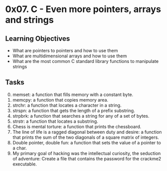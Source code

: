 # 0x07. C - Even more pointers, arrays and strings
## Learning Objectives
* What are pointers to pointers and how to use them
* What are multidimensional arrays and how to use them
* What are the most common C standard library functions to manipulate strings

## Tasks
0. memset: a function that fills memory with a constant byte.
1. memcpy: a function that copies memory area.
2. strchr: a function that locates a character in a string.
3. strspn: a function that gets the length of a prefix substring.
4. strpbrk: a function that searches a string for any of a set of bytes.
5. strstr: a function that locates a substring.
6. Chess is mental torture: a function that prints the chessboard.
7. The line of life is a ragged diagonal between duty and desire:
	a function that prints the sum of the two diagonals of a square matrix of integers.
8. Double pointer, double fun: a function that sets the value of a pointer to a char.
9. My primary goal of hacking was the intellectual curiosity, the seduction of adventure:
   Create a file that contains the password for the crackme2 executable.
